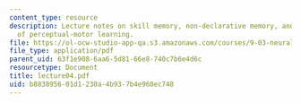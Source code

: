 ```yaml
---
content_type: resource
description: Lecture notes on skill memory, non-declarative memory, and properties
  of perceptual-motor learning.
file: https://ol-ocw-studio-app-qa.s3.amazonaws.com/courses/9-03-neural-basis-of-learning-and-memory-fall-2007/b883895601d1230a4b937b4e960ec748_lecture04.pdf
file_type: application/pdf
parent_uid: 63f1e908-6aa6-5d81-66e8-740c7b6e4d6c
resourcetype: Document
title: lecture04.pdf
uid: b8838956-01d1-230a-4b93-7b4e960ec748
---
```

